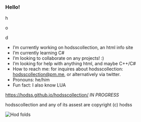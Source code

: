 ### Hello!

h

o

d

- I’m currently working on hodsscollection, an html info site
- I’m currently learning C# 
- I’m looking to collaborate on any projects! :)
- I’m looking for help with anything html, and maybe C++/C#
- How to reach me: for inquires about hodsscollection: hodsscollection@pm.me, or alternatively via twitter.
- Pronouns: he/him
- Fun fact: I also know LUA


https://hodss.github.io/hodsscollection/ *IN PROGRESS*


hodsscollection and any of its assest are copyright (c) hodss

![Hod folds](https://user-images.githubusercontent.com/98139763/150646899-e9d54f3a-cd03-4a9d-8561-6013bb5a1575.PNG)
